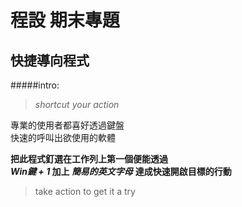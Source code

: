 # 程設 期末專題
## 快捷導向程式

#####intro:  
>  *shortcut your action* 

專業的使用者都喜好透過鍵盤  
快速的呼叫出欲使用的軟體    

**把此程式釘選在工作列上第一個便能透過**  
***Win鍵 + 1* 加上 *簡易的英文字母***
**達成快速開啟目標的行動**

> take action to get it a try  

#####
